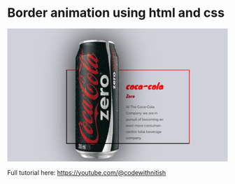 # Border animation using html and css

![Thumbnail](thumbnail.png)

Full tutorial here: https://youtube.com/@codewithnitish
